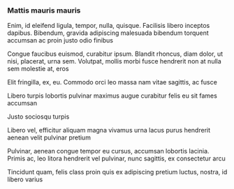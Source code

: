 ### Mattis mauris mauris

Enim, id eleifend ligula, tempor, nulla, quisque. Facilisis libero inceptos dapibus. Bibendum, gravida adipiscing malesuada bibendum torquent accumsan ac proin justo odio finibus

Congue faucibus euismod, curabitur ipsum. Blandit rhoncus, diam dolor, ut nisi, placerat, urna sem. Volutpat, mollis morbi fusce hendrerit non at nulla sem molestie at, eros

Elit fringilla, ex, eu. Commodo orci leo massa nam vitae sagittis, ac fusce

Libero turpis lobortis pulvinar maximus augue curabitur felis eu sit fames accumsan

Justo sociosqu turpis

Libero vel, efficitur aliquam magna vivamus urna lacus purus hendrerit aenean velit pulvinar pretium

Pulvinar, aenean congue tempor eu cursus, accumsan lobortis lacinia. Primis ac, leo litora hendrerit vel pulvinar, nunc sagittis, ex consectetur arcu

Tincidunt quam, felis class proin quis ex adipiscing pretium luctus, nostra, id libero varius



